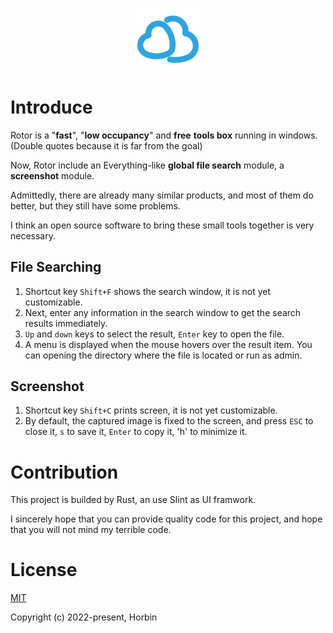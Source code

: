 <p align="center"><a href="https://github.com/Horbin-Magician/rotor-rs" target="_blank" rel="noopener noreferrer"><img width="100" src="./assets/logo.png" alt="Rotor logo"></a></p>

# Introduce

Rotor is a "**fast**", "**low occupancy**" and **free** **tools box** running in windows. (Double quotes because it is far from the goal)

Now, Rotor include an Everything-like **global file search** module, a **screenshot** module. 

Admittedly, there are already many similar products, and most of them do better, but they still have some problems.

I think an open source software to bring these small tools together is very necessary.

## File Searching

1. Shortcut key `Shift+F` shows the search window, it is not yet customizable.
2. Next, enter any information in the search window to get the search results immediately.
3. `Up` and `down` keys to select the result, `Enter` key to open the file. 
4. A menu is displayed when the mouse hovers over the result item. You can opening the directory where the file is located or run as admin.

## Screenshot

1. Shortcut key `Shift+C` prints screen, it is not yet customizable.
2. By default, the captured image is fixed to the screen, and press `ESC` to close it, `s` to save it, `Enter` to copy it, 'h' to minimize it.

# Contribution

This project is builded by Rust, an use Slint as UI framwork.

I sincerely hope that you can provide quality code for this project, and hope that you will not mind my terrible code.

# License

[MIT](https://opensource.org/licenses/MIT)

Copyright (c) 2022-present, Horbin
